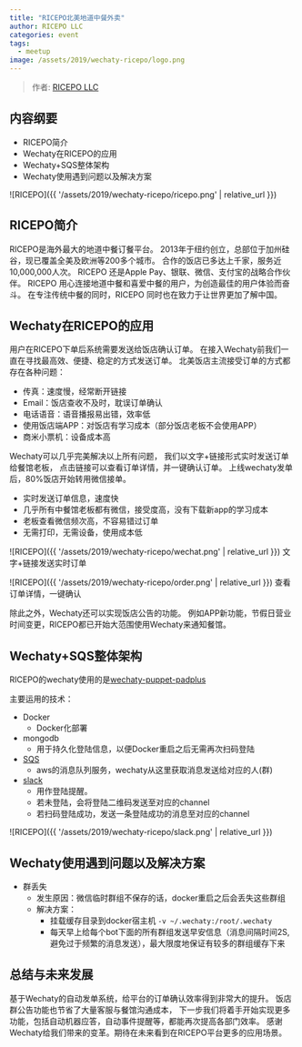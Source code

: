 ```yaml
---
title: "RICEPO北美地道中餐外卖"
author: RICEPO LLC
categories: event
tags:
  - meetup
image: /assets/2019/wechaty-ricepo/logo.png
---
```


> 作者: [RICEPO LLC](https://github.com/ricepo)

## 内容纲要

* RICEPO简介
* Wechaty在RICEPO的应用
* Wechaty+SQS整体架构
* Wechaty使用遇到问题以及解决方案

![RICEPO]({{ '/assets/2019/wechaty-ricepo/ricepo.png' | relative_url }})

## RICEPO简介

RICEPO​是海外最大的地道中餐订餐平台。
2013年于纽约创立，总部位于加州硅谷，现已覆盖全美及欧洲等200多个城市。
合作的饭店已多达上千家，服务近10,000,000人次。
RICEPO ​​​​还是Apple Pay、银联、微信、支付宝的战略合作伙伴。
RICEPO 用心连接地道中餐和喜爱中餐的用户，为创造最佳的用户体验而奋斗。
在专注传统中餐的同时，RICEPO 同时也在致力于让世界更加了解中国。

## Wechaty在RICEPO的应用

用户在RICEPO下单后系统需要发送给饭店确认订单。
在接入Wechaty前我们一直在寻找最高效、便捷、稳定的方式发送订单。
北美饭店主流接受订单的方式都存在各种问题：

* 传真：速度慢，经常断开链接
* Email：饭店查收不及时，耽误订单确认
* 电话语音：语音播报易出错，效率低
* 使用饭店端APP：对饭店有学习成本（部分饭店老板不会使用APP）
* 商米小票机：设备成本高

Wechaty可以几乎完美解决以上所有问题，
我们以文字+链接形式实时发送订单给餐馆老板，
点击链接可以查看订单详情，并一键确认订单。
上线wechaty发单后，80%饭店开始转用微信接单。

* 实时发送订单信息，速度快
* 几乎所有中餐馆老板都有微信，接受度高，没有下载新app的学习成本
* 老板查看微信频次高，不容易错过订单
* 无需打印，无需设备，使用成本低

![RICEPO]({{ '/assets/2019/wechaty-ricepo/wechat.png' | relative_url }})
文字+链接发送实时订单

![RICEPO]({{ '/assets/2019/wechaty-ricepo/order.png' | relative_url }})
查看订单详情，一键确认

除此之外，Wechaty还可以实现饭店公告的功能。
例如APP新功能，节假日营业时间变更，RICEPO都已开始大范围使用Wechaty来通知餐馆。

## Wechaty+SQS整体架构

RICEPO的wechaty使用的是[wechaty-puppet-padplus](https://github.com/botorange/wechaty-puppet-padplus)

主要运用的技术：

* Docker
  * Docker化部署
* mongodb
  * 用于持久化登陆信息，以便Docker重启之后无需再次扫码登陆
* [SQS](https://aws.amazon.com/sqs/)
  * aws的消息队列服务，wechaty从这里获取消息发送给对应的人(群)
* [slack](https://slack.com/)
  * 用作登陆提醒。
  * 若未登陆，会将登陆二维码发送至对应的channel
  * 若扫码登陆成功，发送一条登陆成功的消息至对应的channel

![RICEPO]({{ '/assets/2019/wechaty-ricepo/slack.png' | relative_url }})

## Wechaty使用遇到问题以及解决方案

* 群丢失
  * 发生原因：微信临时群组不保存的话，docker重启之后会丢失这些群组
  * 解决方案：
    * 挂载缓存目录到docker宿主机 `-v ~/.wechaty:/root/.wechaty`
    * 每天早上给每个bot下面的所有群组发送早安信息（消息间隔时间2S,避免过于频繁的消息发送），最大限度地保证有较多的群组缓存下来

## 总结与未来发展

基于Wechaty的自动发单系统，给平台的订单确认效率得到非常大的提升。
饭店群公告功能也节省了大量客服与餐馆沟通成本，
下一步我们将着手开始实现更多功能，包括自动机器应答，自动事件提醒等，都能再次提高各部门效率。
感谢Wechaty给我们带来的变革。期待在未来看到在RICEPO平台更多的应用场景。
